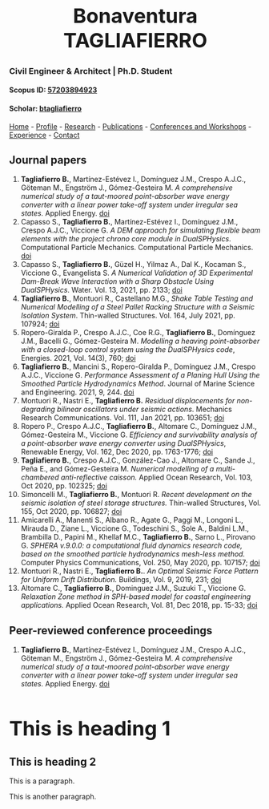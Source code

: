 #  <center> Bonaventura TAGLIAFIERRO <center> #

###  Civil Engineer & Architect | Ph.D. Student 

####  Scopus ID: [57203894923](https://www.scopus.com/authid/detail.uri?authorId=57203894923)
####  Scholar: [btagliafierro](https://scholar.google.com/citations?hl=en&user=JX-TrjQAAAAJ)

[Home](index.md) - [Profile](profile.md) - [Research](research.md) - [Publications](publication.md) - [Conferences and Workshops](events.md) - [Experience](experience) - [Contact](contact.md)

## Journal papers

<ol start="1">
  <li>
  <b>Tagliafierro B.</b>, Martínez-Estévez I., Domínguez J.M., Crespo A.J.C., Göteman M., Engström J., Gómez-Gesteira M. <i>A comprehensive numerical study of a taut-moored point-absorber wave energy converter with a linear power take-off system under irregular sea states.</i> Applied Energy. <a href="https://doi.org/10.1016/j.apenergy.2022.118629">doi</a>
  </li> 
  <li> Capasso S., <b>Tagliafierro B.</b>, Martínez-Estévez I., Domínguez J.M., Crespo A.J.C., Viccione G. <i>A DEM approach for simulating flexible beam elements with the project chrono core module in DualSPHysics</i>. Computational Particle Mechanics. Computational Particle Mechanics. <a href="https://doi.org/10.1007/s40571-021-00451-9">doi</a>
  </li>
    <li> Capasso S., <b>Tagliafierro B.</b>, Güzel H., Yilmaz A., Dal K., Kocaman S., Viccione G., Evangelista S. <i> A Numerical Validation of 3D Experimental Dam-Break Wave Interaction with a Sharp Obstacle Using DualSPHysics</i>. Water. Vol. 13, 2021, pp. 2133; <a href="https://doi.org/10.1007/s40571-021-00451-9">doi</a>
  </li>
    <li> <b>Tagliafierro B.</b>, Montuori R., Castellano M.G., <i>Shake Table Testing and Numerical Modelling of a Steel Pallet Racking Structure with a Seismic Isolation System</i>. Thin-walled Structures. Vol. 164, July 2021, pp. 107924; <a href="https://doi.org/10.1016/j.tws.2021.107924">doi</a>
  </li>
    <li> Ropero-Giralda P., Crespo A.J.C., Coe R.G., <b>Tagliafierro B.</b>, Domínguez  J.M., Bacelli G., Gómez-Gesteira M. <i> Modelling a heaving point-absorber with a closed-loop control system using the DualSPHysics code</i>, Energies. 2021, Vol. 14(3), 760; <a href="https://doi.org/10.3390/en14030760">doi</a>
  </li>    
    <li> <b>Tagliafierro B.</b>, Mancini S., Ropero-Giralda P., Domínguez J.M., Crespo A.J.C., Viccione G. <i> Performance Assessment of a Planing Hull Using the Smoothed Particle Hydrodynamics Method</i>. Journal of Marine Science and Engineering. 2021, 9, 244. <a href="https://doi.org/10.3390/jmse9030244">doi</a>
  </li>
   <li> Montuori R., Nastri E., <b>Tagliafierro B.</b> <i> Residual displacements for non-degrading bilinear oscillators under seismic actions</i>. Mechanics Research Communications. Vol. 111, Jan 2021, pp. 103651; <a href="https://doi.org/10.1016/j.mechrescom.2020.103651">doi</a>
  </li>
    <li> Ropero P., Crespo A.J.C., <b>Tagliafierro B.</b>, Altomare C., Domínguez J.M., Gómez-Gesteira M., Viccione G. <i> Efficiency and survivability analysis of a point-absorber wave energy converter using DualSPHysics</i>, Renewable Energy, Vol. 162, Dec 2020, pp. 1763-1776; <a href="https://doi.org/10.1016/j.renene.2020.10.012">doi</a>
  </li>
    <li> <b>Tagliafierro B.</b>, Crespo A.J.C., González-Cao J., Altomare C., Sande J., Peña E., and Gómez-Gesteira M.<i> Numerical modelling of a multi-chambered anti-reflective caisson.</i> Applied Ocean Research, Vol. 103, Oct 2020, pp. 102325; <a href="https://doi.org/10.1016/j.apor.2020.102325">doi</a>
  </li>
    <li> Simoncelli M., <b>Tagliafierro B.</b>, Montuori R.<i> Recent development on the seismic isolation of steel storage structures.</i> Thin-walled Structures, Vol. 155, Oct 2020, pp. 106827; <a href="https://doi.org/10.1016/j.tws.2020.106827">doi</a>
  </li>
      <li> Amicarelli A., Manenti S., Albano R., Agate G., Paggi M., Longoni L., Mirauda D., Ziane L., Viccione G., Todeschini S., Sole A., Baldini L.M., Brambilla D., Papini M., Khellaf M.C., <b>Tagliafierro B.</b>, Sarno L., Pirovano G.<i> SPHERA v.9.0.0: a computational fluid dynamics research code, based on the smoothed particle hydrodynamics mesh-less method.</i> Computer Physics Communications, Vol. 250, May 2020, pp. 107157; <a href="https://doi.org/10.1016/j.cpc.2020.107157">doi</a>
  </li>
      <li> Montuori R., Nastri E., <b>Tagliafierro B.</b>.<i> An Optimal Seismic Force Pattern for Uniform Drift Distribution.</i> Buildings, Vol. 9, 2019, 231; <a href="https://doi.org/10.3390/buildings9110231">doi</a>
  </li>
    <li> Altomare C., <b>Tagliafierro B.</b>, Dominguez J.M., Suzuki T., Viccione G.<i> Relaxation Zone method in SPH-based model for coastal engineering applications.</i> Applied Ocean Research, Vol. 81, Dec 2018, pp. 15-33; <a href="https://doi.org/10.1016/j.apor.2018.09.013">doi</a>
  </li> 
</ol>

## Peer-reviewed conference proceedings

<ol start="1">
  <li>
  <b>Tagliafierro B.</b>, Martínez-Estévez I., Domínguez J.M., Crespo A.J.C., Göteman M., Engström J., Gómez-Gesteira M. <i>A comprehensive numerical study of a taut-moored point-absorber wave energy converter with a linear power take-off system under irregular sea states.</i> Applied Energy. <a href="https://doi.org/10.1016/j.apenergy.2022.118629">doi</a>
  </li> 

</ol>
  
  <html>
<head>
<style>
h1 {
  font-size: 40px;
}

h2 {
  font-size: 30px;
}

p {
  font-size: 14px;
}
</style>
</head>
<body>

<h1>This is heading 1</h1>
<h2>This is heading 2</h2>
<p>This is a paragraph.</p>
<p>This is another paragraph.</p>

</body>
</html>

